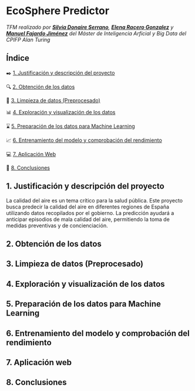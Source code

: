 # EcoSphere Predictor

*TFM realizado por **[Silvia Donaire Serrano](https://github.com/SilviaDS00)**, **[Elena Racero Gonzalez](https://github.com/ElenaRacero3)** y **[Manuel Fajardo Jiménez](https://github.com/Manufajimez)** del Máster de Inteligencia Arficial y Big Data del CPIFP Alan Turing*


## Índice

 :black_nib: [1. Justificación y descripción del proyecto](#id1)
 
 :mag: [2. Obtención de los datos](#id2)
 
 :shower: [3. Limpieza de datos (Preprocesado)](#id3)
 
 :bar_chart: [4. Exploración y visualización de los datos](#id4)
 
 :hourglass: [5. Preparación de los datos para Machine Learning](#id5)
 
 :chart_with_upwards_trend: [6. Entrenamiento del modelo y comprobación del rendimiento](#id6)
 
 :computer: [7. Aplicación Web](#id7)
 
 :pencil: [8. Conclusiones](#id8)


## 1. Justificación y descripción del proyecto<a name="id1"></a>
La calidad del aire es un tema crítico para la salud pública. Este proyecto busca predecir la calidad del aire en diferentes regiones de España utilizando datos recopilados por el gobierno. La predicción ayudará a anticipar episodios de mala calidad del aire, permitiendo la toma de medidas preventivas y de concienciación.

## 2. Obtención de los datos<a name="id2"></a>

## 3. Limpieza de datos (Preprocesado)<a name="id3"></a>

## 4. Exploración y visualización de los datos<a name="id4"></a>

## 5. Preparación de los datos para Machine Learning<a name="id5"></a>

## 6. Entrenamiento del modelo y comprobación del rendimiento<a name="id6"></a>

## 7. Aplicación web<a name="id7"></a>

## 8. Conclusiones<a name="id8"></a>
